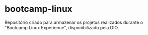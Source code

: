 # bootcamp-linux
Repositório criado para armazenar os projetos realizados durante o "Bootcamp Linux Experience", disponibilizado pela DIO.
